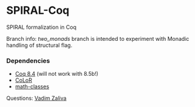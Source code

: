 # SPIRAL-Coq #

SPIRAL formalization in Coq

Branch info: *two_monads* branch is intended to experiment with Monadic handling of structural flag.


### Dependencies ###
* [Coq 8.4](https://coq.inria.fr/) (will not work with 8.5b!)
* [CoLoR](http://color.inria.fr/)
* [math-classes](https://github.com/math-classes/math-classes)

Questions: [Vadim Zaliva](mailto:vzaliva@cmu.edu)